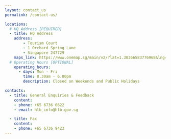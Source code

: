 ```yaml
---
layout: contact_us
permalink: /contact-us/

locations:
  # HQ Address [REQUIRED]
  - title: HQ Address
    address: 
        - Tourism Court
        - 1 Orchard Spring Lane
        - Singapore 247729
    maps_link: https://www.onemap.sg/main/v2/?lat=1.30366583776968&lng=103.823998391692
  # Operating Hours [OPTIONAL]
    operating_hours:
      - days: Mon - Fri
        time: 8.30am - 6.00pm
        description: Closed on Weekends and Public Holidays

contacts:
  - title: General Enquiries & Feedback
    content:
    - phone: +65 6736 6622
    - email: hlb_info@hlb.gov.sg

  - title: Fax
    content:
    - phone: +65 6736 9423
---
```

